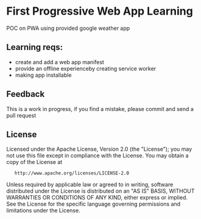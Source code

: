 #  First Progressive Web App Learning 

POC on PWA using provided google weather app


## Learning reqs:

* create and add a web app manifest
* provide an offline experienceby creating service worker
* making app installable



## Feedback

This is a work in progress, if you find a mistake, please commit and send a pull request


## License


   Licensed under the Apache License, Version 2.0 (the "License");
   you may not use this file except in compliance with the License.
   You may obtain a copy of the License at

       http://www.apache.org/licenses/LICENSE-2.0

   Unless required by applicable law or agreed to in writing, software
   distributed under the License is distributed on an "AS IS" BASIS,
   WITHOUT WARRANTIES OR CONDITIONS OF ANY KIND, either express or implied.
   See the License for the specific language governing permissions and
   limitations under the License.
